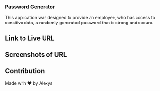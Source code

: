 ### Password Generator 
This application was designed to provide an employee, who has access to sensitive data, a randomly generated password that is strong and secure. 

## Link to Live URL

## Screenshots of URL

## Contribution
Made with ❤️ by Alexys
